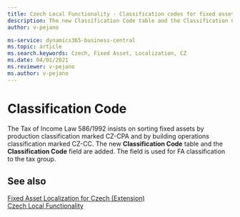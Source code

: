 ```yaml
---
title: Czech Local Functionality - Classification codes for fixed assets | Microsoft Docs
description: The new Classification Code table and the Classification Code field are added. The field is used for FA classification to the tax group.
author: v-pejano

ms-service: dynamics365-business-central
ms.topic: article
ms.search.keywords: Czech, Fixed Asset, Localization, CZ
ms.date: 04/01/2021
ms.reviewer: v-pejano
ms.author: v-pejano
---
```


# Classification Code

The Tax of Income Law 586/1992 insists on sorting fixed assets by production classification marked CZ-CPA and by building operations classification marked CZ-CC. The new **Classification Code** table and the **Classification Code** field are added. The field is used for FA classification to the tax group.

## See also

[Fixed Asset Localization for Czech (Extension)](ui-extensions-fixed-asset-localization-cz.md)  
[Czech Local Functionality](czech-local-functionality.md)  
